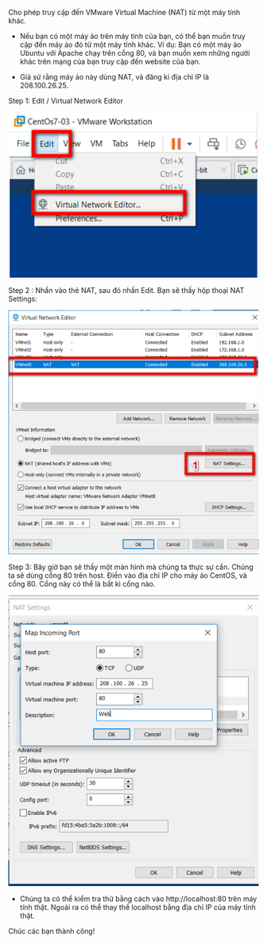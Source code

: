 Cho phép truy cập đến VMware Virtual Machine (NAT) từ một máy tính khác.
- Nếu bạn có một máy ảo trên máy tính của bạn, 
có thể bạn muốn truy cập đến máy ảo đó từ một máy tính khác. 
Ví dụ: Bạn có một máy ảo Ubuntu với Apache chạy trên cổng 80,
và bạn muốn xem những người khác trên mạng của bạn truy cập đến website của bạn. 

- Giả sử rằng máy ảo này dùng NAT, và đăng kí địa chỉ IP là 208.100.26.25. 

Step 1: Edit / Virtual Network Editor

![](Image/Step1.png)

Step 2 : Nhấn vào thẻ NAT, sau đó nhấn Edit. Bạn sẽ thấy hộp thoại NAT Settings:

![](Image/Step2.png)

Step 3: Bây giờ bạn sẽ thấy một màn hình mà chúng ta thực sự cần. Chúng ta sẽ dùng cổng 80 trên host. Điền vào địa chỉ IP cho máy ảo CentOS, và cổng 80. Cổng này có thể là bất kì cổng nào.

![](Image/Step3.png)

- Chúng ta có thể kiểm tra thử bằng cách vào http://localhost:80 trên máy tính thật. Ngoài ra có thể thay thế localhost bằng địa chỉ IP của máy tính thật.


Chúc các bạn thành công!
